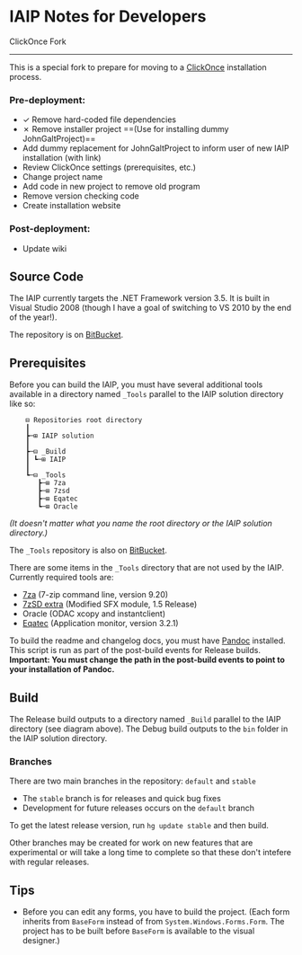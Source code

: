 IAIP Notes for Developers
=========================

ClickOnce Fork

---

This is a special fork to prepare for moving to a [ClickOnce](http://msdn.microsoft.com/en-us/library/142dbbz4%28v=vs.90%29.aspx) installation process.

### Pre-deployment:

+ ✓ Remove hard-coded file dependencies
+ ✗ Remove installer project ==(Use for installing dummy JohnGaltProject)==
+ Add dummy replacement for JohnGaltProject to inform user of new IAIP installation (with link)
+ Review ClickOnce settings (prerequisites, etc.)
+ Change project name
+ Add code in new project to remove old program
+ Remove version checking code
+ Create installation website

### Post-deployment:

+ Update wiki

Source Code
-----------

The IAIP currently targets the .NET Framework version 3.5. It is built in Visual Studio 2008 (though I have a goal of switching to VS 2010 by the end of the year!).

The repository is on [BitBucket](https://bitbucket.org/bgregory/iaip-2008).


Prerequisites
-------------

Before you can build the IAIP, you must have several additional tools available in a directory named `_Tools` parallel to the IAIP solution directory like so:

```t
	⊟ Repositories root directory
    ┃
	┣─⊞ IAIP solution
    ┃
	┣─⊟ _Build
	┃ ┗─⊞ IAIP
    ┃
	┗─⊟ _Tools
	   ┣─⊞ 7za
	   ┣─⊞ 7zsd
	   ┣─⊞ Eqatec
	   ┗─⊞ Oracle
```

*(It doesn't matter what you name the root directory or the IAIP solution directory.)*

The `_Tools` repository is also on [BitBucket](https://bitbucket.org/dougwaldron/tools-for-vs-projects).

There are some items in the `_Tools` directory that are not used by the IAIP. Currently required tools are:

+ [7za](http://sourceforge.net/projects/sevenzip/files/7-Zip/9.20/) (7-zip command line, version 9.20)
+ [7zSD extra](http://7zsfx.info/en/download.html) (Modified SFX module, 1.5 Release)
+ Oracle (ODAC xcopy and instantclient)
+ [Eqatec](http://www.telerik.com/analytics/download/) (Application monitor, version 3.2.1)

To build the readme and changelog docs, you must have [Pandoc](http://johnmacfarlane.net/pandoc/) installed. This script is run as part of the post-build events for Release builds. **Important: You must change the path in the post-build events to point to your installation of Pandoc.**

Build
-----

The Release build outputs to a directory named `_Build` parallel to the IAIP directory (see diagram above). The Debug build outputs to the `bin` folder in the IAIP solution directory.

### Branches

There are two main branches in the repository: `default` and `stable`

+ The `stable` branch is for releases and quick bug fixes
+ Development for future releases occurs on the `default` branch

To get the latest release version, run `hg update stable` and then build.

Other branches may be created for work on new features that are experimental or will take a long time to complete so that these don't intefere with regular releases.

Tips
----

+ Before you can edit any forms, you have to build the project. (Each form inherits from `BaseForm` instead of from `System.Windows.Forms.Form`. The project has to be built before `BaseForm` is available to the visual designer.)
